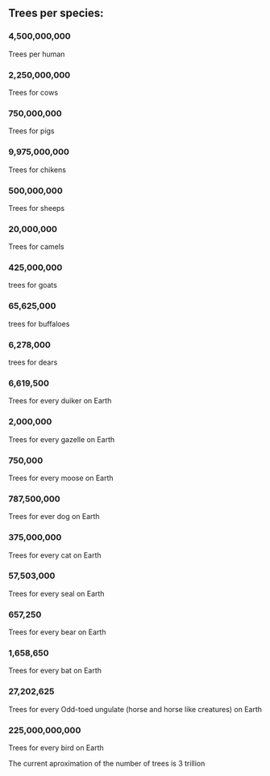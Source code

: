 ## Trees per species: ##

### 4,500,000,000 #### 
Trees per human

### 2,250,000,000 #### 
Trees for cows

### 750,000,000 #### 
Trees for pigs

### 9,975,000,000 #### 
Trees for chikens

### 500,000,000 #### 
Trees for sheeps

### 20,000,000 #### 
Trees for camels

### 425,000,000 ### 
trees for goats

### 65,625,000 ### 
trees for buffaloes

### 6,278,000 ### 
trees for dears

### 6,619,500 ### 
Trees for every duiker on Earth

### 2,000,000 ### 

Trees for every gazelle on Earth

### 750,000 ### 

Trees for every moose on Earth

### 787,500,000 ### 

Trees for ever dog on Earth

### 375,000,000 ### 
Trees for every cat on Earth

### 57,503,000 ### 
Trees for every seal on Earth

### 657,250 ###
Trees for every bear on Earth

### 1,658,650 ### 
Trees for every bat on Earth

### 27,202,625 ###
Trees for every Odd-toed ungulate (horse and horse like creatures) on Earth

### 225,000,000,000 ### 
Trees for every bird on Earth

The current aproximation of the number of trees is 3 trillion

